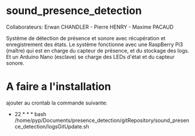 # sound_presence_detection

Collaborateurs: Erwan CHANDLER - Pierre HENRY - Maxime PACAUD

Système de détection de présence et sonore avec récupération et enregistrement des états.
Le système fonctionne avec une RaspBerry Pi3 (maître) qui est en charge du capteur de présence, et du stockage des logs.
Et un Arduino Nano (esclave) se charge des LEDs d'état et du capteur sonore.

# A faire a l'installation
ajouter au crontab la commande suivante: 
  * 22 * * * bash /home/pyp/Documents/presence_detection/gitRepository/sound_presence_detection/logsGitUpdate.sh
